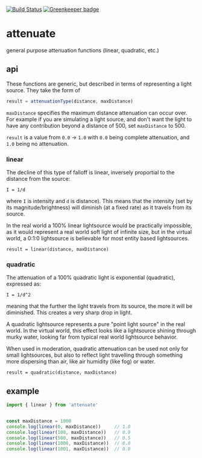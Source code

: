 [![Build Status](https://travis-ci.org/mreinstein/attenuate.svg?branch=master)](https://travis-ci.org/mreinstein/attenuate)
[![Greenkeeper badge](https://badges.greenkeeper.io/mreinstein/attenuate.svg)](https://greenkeeper.io/)

# attenuate

general purpose attenuation functions (linear, quadratic, etc.)

## api
These functions are generic, but described in terms of representing a light source.
They take the form of

```javascript
result = attenuationType(distance, maxDistance)
```

`maxDistance` specifies the maximum distance attenuation can occur over. For example if you are simulating
a light source, and don't want the light to have any contribution beyond a distance of 500, set `maxDistance` to 500.

`result` is a value from `0.0` -> `1.0` with `0.0` being complete attenuation, and `1.0` being no attenuation.



### linear
The decline of this type of falloff is linear, inversely proportial to the distance from the
source:

`I = 1/d`

where `I` is intensity and `d` is distance). This means that the intensity
(set by its magnitude/brightness) will diminish (at a fixed rate) as it travels from its source.

In the real world a 100% linear lightsource would be practically impossible, as it would represent
a real world soft light of infinite size, but in the virtual world, a 0:1:0 lightsource is
believable for most entity based lightsources.

`result = linear(distance, maxDistance)`


### quadratic
The attenuation of a 100% quadratic light is exponential (quadratic), expressed as:

`I = 1/d^2`

meaning that the further the light travels from its source, the more it will be diminished.
This creates a very sharp drop in light.

A quadratic lightsource represents a pure "point light source" in the real world. In the virtual
world, this effect looks like a lightsource shining through murky water, looking far from typical
real world lightsource behavior.

When used in moderation, quadratic attenuation can be used not only for small lightsources, but
also to reflect light travelling through something more dispersing than air, like air humidity
(like fog) or water.

`result = quadratic(distance, maxDistance)`


## example

```javascript
import { linear } from 'attenuate'


const maxDistance = 1000
console.log(linear(0, maxDistance))     // 1.0
console.log(linear(100, maxDistance))   // 0.9
console.log(linear(500, maxDistance))   // 0.5
console.log(linear(1000, maxDistance))  // 0.0
console.log(linear(1001, maxDistance))  // 0.0
```
